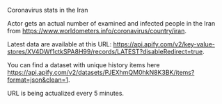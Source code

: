 
Coronavirus stats in the Iran

Actor gets an actual number of examined and infected people in the Iran from https://www.worldometers.info/coronavirus/country/iran.

Latest data are available at this URL: https://api.apify.com/v2/key-value-stores/XV4DWf1ctkSPA8H99/records/LATEST?disableRedirect=true.

You can find a dataset with unique history items here https://api.apify.com/v2/datasets/PJEXhmQM0hkN8K3BK/items?format=json&clean=1.

URL is being actualized every 5 minutes.
